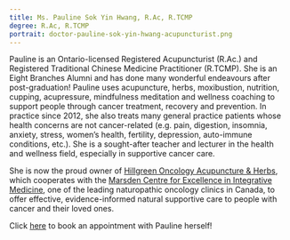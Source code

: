 ```yaml
---
title: Ms. Pauline Sok Yin Hwang, R.Ac, R.TCMP
degree: R.Ac, R.TCMP
portrait: doctor-pauline-sok-yin-hwang-acupuncturist.png
---
```

Pauline is an Ontario-licensed Registered Acupuncturist (R.Ac.) and Registered Traditional Chinese Medicine Practitioner (R.TCMP). She is an Eight Branches Alumni and has done many wonderful endeavours after post-graduation! Pauline uses acupuncture, herbs, moxibustion, nutrition, cupping, acupressure, mindfulness meditation and wellness coaching to support people through cancer treatment, recovery and prevention. In practice since 2012, she also treats many general practice patients whose health concerns are not cancer-related (e.g. pain, digestion, insomnia, anxiety, stress, women’s health, fertility, depression, auto-immune conditions, etc.). She is a sought-after teacher and lecturer in the health and wellness field, especially in supportive cancer care. 



She is now the proud owner of [Hillgreen Oncology Acupuncture & Herbs](https://oncologyacupuncture.ca/), which cooperates with the [Marsden Centre for Excellence in Integrative Medicine](https://oncologyacupuncture.ca/pauline#), one of the leading naturopathic oncology clinics in Canada, to offer effective, evidence-informed natural supportive care to people with cancer and their loved ones.



Click [here](https://hillgreen.janeapp.com/) to book an appointment with Pauline herself!